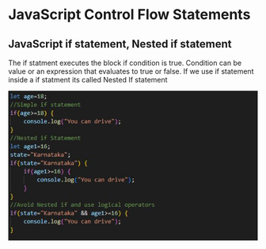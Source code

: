 # JavaScript Control Flow Statements

## JavaScript if statement, Nested if statement
The if statment executes the block if condition is true.
Condition can be value or an expression that evaluates to true or false.
If we use if statement inside a if statment its called Nested If statement

![outcome](./01.JPG)
